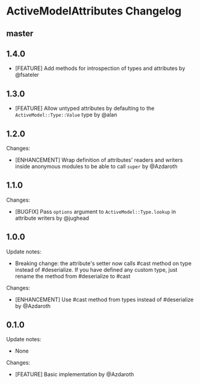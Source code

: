 # ActiveModelAttributes Changelog

## master

## 1.4.0

- [FEATURE] Add methods for introspection of types and attributes by @fsateler

## 1.3.0

- [FEATURE] Allow untyped attributes by defaulting to the `ActiveModel::Type::Value` type by @alan

## 1.2.0

Changes:
- [ENHANCEMENT] Wrap definition of attributes' readers and writers inside anonymous modules to be able to call `super` by @Azdaroth

## 1.1.0

Changes:
  - [BUGFIX] Pass `options` argument to `ActiveModel::Type.lookup` in attribute writers by @jughead

## 1.0.0

Update notes:
  - Breaking change: the attribute's setter now calls #cast method on type instead of #deserialize. If you have defined any custom type, just rename the method from #deserialize to #cast

Changes:
  - [ENHANCEMENT] Use #cast method from types instead of #deserialize by @Azdaroth

## 0.1.0

Update notes:
  - None

Changes:
  - [FEATURE] Basic implementation by @Azdaroth
